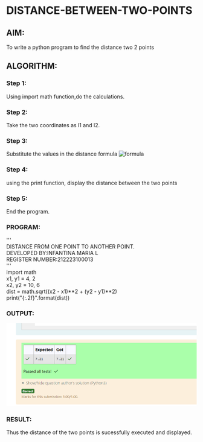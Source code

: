 # DISTANCE-BETWEEN-TWO-POINTS

## AIM:
To write a python program to find the distance two 2 points
## ALGORITHM:
### Step 1: 
Using import math function,do the calculations.
### Step 2:
Take the two coordinates as l1 and l2.
### Step 3: 
Substitute the values in the distance formula  ![formula](/formula.JPG)
### Step 4: 
using the print function, display the distance between the two points
### Step 5: 
End the program.
### PROGRAM:
  '''\
DISTANCE FROM ONE POINT TO ANOTHER POINT.\
DEVELOPED BY:INFANTINA MARIA L\
REGISTER NUMBER:212223100013\
'''\
import math\
x1, y1 = 4, 2\
x2, y2 = 10, 6\
dist = math.sqrt((x2 - x1)**2 + (y2 - y1)**2)\
print("{:.2f}".format(dist))
### OUTPUT:
![alt text](<Screenshot 2024-04-01 214141.png>)
### RESULT:
Thus the distance of the two points is sucessfully executed and displayed.
